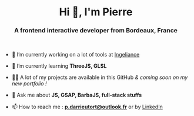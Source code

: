<h1 align="center">Hi 👋, I'm Pierre</h1>
<h3 align="center">A frontend interactive developer from Bordeaux, France</h3>
<br/>

- 🔭 I’m currently working on a lot of tools at [Ingeliance](https://www.ingeliance.com/)

- 🌱 I’m currently learning **ThreeJS, GLSL**

- 👨‍💻 A lot of my projects are available in this GitHub *& coming soon on my new portfolio !*
- 💬 Ask me about **JS, GSAP, BarbaJS, full-stack stuffs**

- 📫 How to reach me : **p.darrieutort@outlook.fr** or by [LinkedIn](https://www.linkedin.com/in/pierre-darrieutort/)
